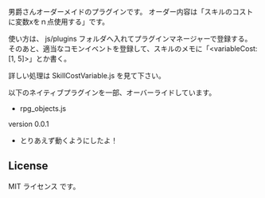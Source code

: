 男爵さんオーダーメイドのプラグインです。
オーダー内容は「スキルのコストに変数xをｎ点使用する」です。

使い方は、 js/plugins フォルダへ入れてプラグインマネージャーで登録する。
そのあと、適当なコモンイベントを登録して、スキルのメモに「\<variableCost:[1, 5]\>」とか書く。

詳しい処理は SkillCostVariable.js を見て下さい。

以下のネイティブプラグインを一部、オーバーライドしています。
- rpg_objects.js

version 0.0.1
- とりあえず動くようにしたよ！

## License
MIT ライセンス です。
